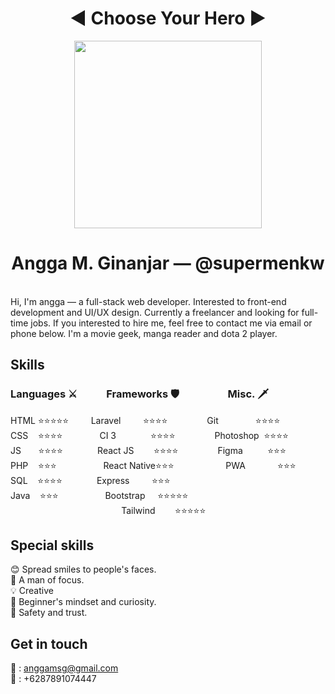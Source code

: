 <h1 align="center">◀️ Choose Your Hero ▶️</h1>
<p align="center">
  <img src="https://scontent.fcgk7-2.fna.fbcdn.net/v/t1.0-9/109972060_1945396285591882_5208485148146325118_o.jpg?_nc_cat=108&_nc_sid=09cbfe&_nc_eui2=AeG7t8ekwpqXZW3lhNxj62XI_pSdjMEcXaD-lJ2MwRxdoCNNYXqafrveZIt4NIToSkVNxxc3_dTUpawe1wxetQO5&_nc_ohc=Yv9fmpR4nosAX80MZF0&_nc_ht=scontent.fcgk7-2.fna&oh=81a366f462e365b812a35d9537fc5931&oe=5F397C52" width="300"/>
</p>
<h1 align="center"> Angga M. Ginanjar — @supermenkw </h1> <br>
Hi, I'm angga — a full-stack web developer. Interested to front-end development and UI/UX design. Currently a freelancer and looking for full-time jobs. If you interested to hire me, feel free to contact me via email or phone below. I'm a movie geek, manga reader and dota 2 player.

## Skills
### Languages ⚔️&#160;&#160;&#160;&#160;&#160;&#160;&#160;&#160;&#160;&#160;&#160;&#160;Frameworks 🛡️&#160;&#160;&#160;&#160;&#160;&#160;&#160;&#160;&#160;&#160;&#160;&#160;&#160;&#160;&#160;&#160;&#160;&#160;&#160;&#160;Misc. 🗡️
HTML&#160;⭐⭐⭐⭐⭐&#160;&#160;&#160;&#160;&#160;&#160;&#160;&#160;&#160;Laravel &#160;&#160;&#160;&#160;&#160;&#160;&#160; ⭐⭐⭐⭐ &#160;&#160;&#160;&#160;&#160;&#160;&#160;&#160;&#160;&#160;&#160;&#160;&#160;&#160; Git &#160;&#160;&#160;&#160;&#160;&#160;&#160;&#160;&#160;&#160;&#160;&#160;&#160;&#160;⭐⭐⭐⭐<br>
CSS&#160;&#160;&#160;&#160;⭐⭐⭐⭐&#160;&#160;&#160;&#160;&#160;&#160;&#160;&#160;&#160;&#160;&#160;&#160;&#160;&#160;&#160;CI 3&#160;&#160;&#160;&#160;&#160;&#160;&#160;&#160;&#160;&#160;&#160;&#160;&#160; ⭐⭐⭐⭐ &#160;&#160;&#160;&#160;&#160;&#160;&#160;&#160;&#160;&#160;&#160;&#160;&#160;&#160;&#160;Photoshop &#160;⭐⭐⭐⭐<br>
JS&#160;&#160;&#160;&#160;&#160;&#160;&#160;⭐⭐⭐⭐ &#160;&#160;&#160;&#160;&#160;&#160;&#160;&#160;&#160;&#160;&#160;&#160;&#160;React JS &#160;&#160;&#160;&#160;&#160;&#160; ⭐⭐⭐⭐ &#160;&#160;&#160;&#160;&#160;&#160;&#160;&#160;&#160;&#160;&#160;&#160;&#160;&#160; Figma &#160;&#160;&#160;&#160;&#160;&#160;&#160;&#160; ⭐⭐⭐<br>
PHP&#160;&#160;&#160;&#160;⭐⭐⭐ &#160;&#160;&#160;&#160;&#160;&#160;&#160;&#160;&#160;&#160;&#160;&#160;&#160;&#160;&#160;&#160;&#160;&#160;React Native⭐⭐⭐ &#160;&#160;&#160;&#160;&#160;&#160;&#160;&#160;&#160;&#160;&#160;&#160;&#160;&#160;&#160;&#160;&#160;&#160;&#160;&#160;PWA &#160;&#160;&#160;&#160;&#160;&#160;&#160;&#160;&#160;&#160;&#160; ⭐⭐⭐<br>
SQL&#160;&#160;&#160;&#160;⭐⭐⭐⭐ &#160;&#160;&#160;&#160;&#160;&#160;&#160;&#160;&#160;&#160;&#160;&#160;&#160;Express &#160;&#160;&#160;&#160;&#160;&#160;&#160; ⭐⭐⭐<br>
Java&#160;&#160;&#160;&#160;⭐⭐⭐ &#160;&#160;&#160;&#160;&#160;&#160;&#160;&#160;&#160;&#160;&#160;&#160;&#160;&#160;&#160;&#160;&#160;&#160;Bootstrap &#160;&#160;&#160;&#160;⭐⭐⭐⭐⭐<br>
&#160;&#160;&#160;&#160;&#160;&#160;&#160;&#160;&#160;&#160;&#160;&#160;&#160;&#160;&#160;&#160;&#160;&#160;&#160;&#160;&#160;&#160;&#160;&#160;&#160;&#160;&#160;&#160;&#160;&#160;&#160;&#160;&#160;&#160;&#160;&#160;&#160;&#160;&#160;&#160;&#160;&#160;&#160;&#160;&#160;Tailwind &#160;&#160;&#160;&#160;&#160;&#160;&#160;⭐⭐⭐⭐⭐

## Special skills
😊 Spread smiles to people's faces.<br>
🎯 A man of focus.<br>
💡 Creative <br>
🍏 Beginner's mindset and curiosity.<br>
💖 Safety and trust.<br>

## Get in touch
📧 : anggamsg@gmail.com <br>
📱  : +6287891074447
